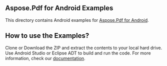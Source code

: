 ## Aspose.Pdf for Android Examples

This directory contains Android examples for [Aspose.Pdf for Android](http://www.aspose.com/android/pdf-component.aspx).

## How to use the Examples?

Clone or Download the ZIP and extract the contents to your local hard drive.
Use Android Studio or Eclipse ADT to build and run the code. For more information, check our [documentation](http://aspose.com/docs/display/pdfandroid/How+to+use+the+Examples).
